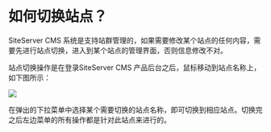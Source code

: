 # 如何切换站点？

SiteServer CMS 系统是支持站群管理的，如果需要修改某个站点的任何内容，需要先进行站点切换，进入到某个站点的管理界面，否则信息修改不对。

站点切换操作是在登录SiteServer CMS 产品后台之后，鼠标移动到站点名称上，如下图所示：

![](/assets/221.jpg)

在弹出的下拉菜单中选择某个需要切换的站点名称，即可切换到相应站点。切换完之后左边菜单的所有操作都是针对此站点来进行的。


